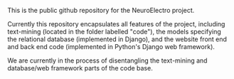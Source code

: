 This is the public github repository for the NeuroElectro project.

Currently this repository encapsulates all features of the project, including text-mining (located in the folder labelled "code"), the models specifying the relational database (implemented in Django), and the website front end and back end code (implemented in Python's Django web framework).

We are currently in the process of disentangling the text-mining and database/web framework parts of the code base.
